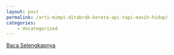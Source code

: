 ```yaml
---
layout: post
permalink: /arti-mimpi-ditabrak-kereta-api-tapi-masih-hidup/
categories:
    - Uncategorized
---
```


[Baca Selengkapnya](/03)